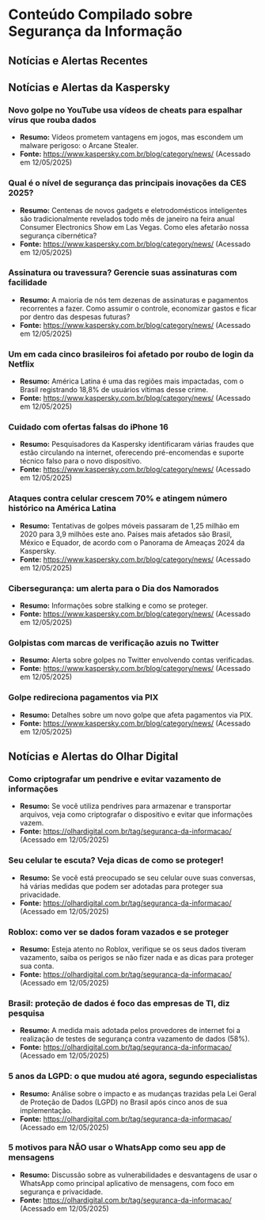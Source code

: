 # Conteúdo Compilado sobre Segurança da Informação

## Notícias e Alertas Recentes




## Notícias e Alertas da Kaspersky

### Novo golpe no YouTube usa vídeos de cheats para espalhar vírus que rouba dados
- **Resumo:** Vídeos prometem vantagens em jogos, mas escondem um malware perigoso: o Arcane Stealer.
- **Fonte:** https://www.kaspersky.com.br/blog/category/news/ (Acessado em 12/05/2025)

### Qual é o nível de segurança das principais inovações da CES 2025?
- **Resumo:** Centenas de novos gadgets e eletrodomésticos inteligentes são tradicionalmente revelados todo mês de janeiro na feira anual Consumer Electronics Show em Las Vegas. Como eles afetarão nossa segurança cibernética?
- **Fonte:** https://www.kaspersky.com.br/blog/category/news/ (Acessado em 12/05/2025)

### Assinatura ou travessura? Gerencie suas assinaturas com facilidade
- **Resumo:** A maioria de nós tem dezenas de assinaturas e pagamentos recorrentes a fazer. Como assumir o controle, economizar gastos e ficar por dentro das despesas futuras?
- **Fonte:** https://www.kaspersky.com.br/blog/category/news/ (Acessado em 12/05/2025)

### Um em cada cinco brasileiros foi afetado por roubo de login da Netflix
- **Resumo:** América Latina é uma das regiões mais impactadas, com o Brasil registrando 18,8% de usuários vítimas desse crime.
- **Fonte:** https://www.kaspersky.com.br/blog/category/news/ (Acessado em 12/05/2025)

### Cuidado com ofertas falsas do iPhone 16
- **Resumo:** Pesquisadores da Kaspersky identificaram várias fraudes que estão circulando na internet, oferecendo pré-encomendas e suporte técnico falso para o novo dispositivo.
- **Fonte:** https://www.kaspersky.com.br/blog/category/news/ (Acessado em 12/05/2025)

### Ataques contra celular crescem 70% e atingem número histórico na América Latina
- **Resumo:** Tentativas de golpes móveis passaram de 1,25 milhão em 2020 para 3,9 milhões este ano. Países mais afetados são Brasil, México e Equador, de acordo com o Panorama de Ameaças 2024 da Kaspersky.
- **Fonte:** https://www.kaspersky.com.br/blog/category/news/ (Acessado em 12/05/2025)

### Cibersegurança: um alerta para o Dia dos Namorados
- **Resumo:** Informações sobre stalking e como se proteger.
- **Fonte:** https://www.kaspersky.com.br/blog/category/news/ (Acessado em 12/05/2025)

### Golpistas com marcas de verificação azuis no Twitter
- **Resumo:** Alerta sobre golpes no Twitter envolvendo contas verificadas.
- **Fonte:** https://www.kaspersky.com.br/blog/category/news/ (Acessado em 12/05/2025)

### Golpe redireciona pagamentos via PIX
- **Resumo:** Detalhes sobre um novo golpe que afeta pagamentos via PIX.
- **Fonte:** https://www.kaspersky.com.br/blog/category/news/ (Acessado em 12/05/2025)




## Notícias e Alertas do Olhar Digital

### Como criptografar um pendrive e evitar vazamento de informações
- **Resumo:** Se você utiliza pendrives para armazenar e transportar arquivos, veja como criptografar o dispositivo e evitar que informações vazem.
- **Fonte:** https://olhardigital.com.br/tag/seguranca-da-informacao/ (Acessado em 12/05/2025)

### Seu celular te escuta? Veja dicas de como se proteger!
- **Resumo:** Se você está preocupado se seu celular ouve suas conversas, há várias medidas que podem ser adotadas para proteger sua privacidade.
- **Fonte:** https://olhardigital.com.br/tag/seguranca-da-informacao/ (Acessado em 12/05/2025)

### Roblox: como ver se dados foram vazados e se proteger
- **Resumo:** Esteja atento no Roblox, verifique se os seus dados tiveram vazamento, saiba os perigos se não fizer nada e as dicas para proteger sua conta.
- **Fonte:** https://olhardigital.com.br/tag/seguranca-da-informacao/ (Acessado em 12/05/2025)

### Brasil: proteção de dados é foco das empresas de TI, diz pesquisa
- **Resumo:** A medida mais adotada pelos provedores de internet foi a realização de testes de segurança contra vazamento de dados (58%).
- **Fonte:** https://olhardigital.com.br/tag/seguranca-da-informacao/ (Acessado em 12/05/2025)

### 5 anos da LGPD: o que mudou até agora, segundo especialistas
- **Resumo:** Análise sobre o impacto e as mudanças trazidas pela Lei Geral de Proteção de Dados (LGPD) no Brasil após cinco anos de sua implementação.
- **Fonte:** https://olhardigital.com.br/tag/seguranca-da-informacao/ (Acessado em 12/05/2025)

### 5 motivos para NÃO usar o WhatsApp como seu app de mensagens
- **Resumo:** Discussão sobre as vulnerabilidades e desvantagens de usar o WhatsApp como principal aplicativo de mensagens, com foco em segurança e privacidade.
- **Fonte:** https://olhardigital.com.br/tag/seguranca-da-informacao/ (Acessado em 12/05/2025)


